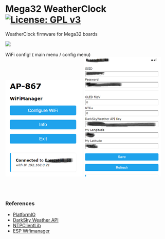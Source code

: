# Mega32 WeatherClock  [![License: GPL v3](https://img.shields.io/badge/License-GPLv3-blue.svg)](https://www.gnu.org/licenses/gpl-3.0)  

WeatherClock firmware for Mega32 boards<br>
 
<img src="doc/DarkSkyWeatherNTP_0820.gif" width="160"> <br>

WiFi config! ( main menu / config menu) <br>
<img src="doc/wfm0921.png" width="240" > <img src="doc/wfm0821_1.png" width="240" ><br><br>

<br> 

### References
  - [PlatformIO](https://platformio.org/) <br>
  - [DarkSky Weather API](https://darksky.net/dev)<br>
  - [NTPClientLib](https://github.com/gmag11/NtpClient)<br>
  - [ESP Wifimanager](https://github.com/tzapu/WiFiManager) <br>
